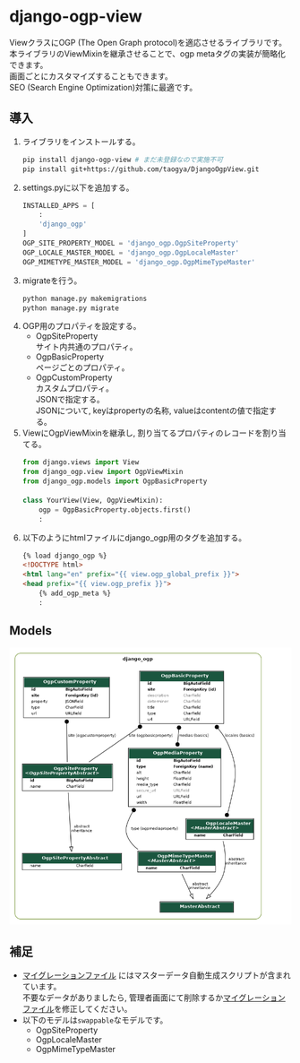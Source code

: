 # django-ogp-view
ViewクラスにOGP (The Open Graph protocol)を適応させるライブラリです。  
本ライブラリのViewMixinを継承させることで、ogp metaタグの実装が簡略化できます。  
画面ごとにカスタマイズすることもできます。  
SEO (Search Engine Optimization)対策に最適です。  

## 導入
1. ライブラリをインストールする。
    ```sh
    pip install django-ogp-view # まだ未登録なので実施不可
    pip install git+https://github.com/taogya/DjangoOgpView.git
    ```
1. settings.pyに以下を追加する。
    ```python
    INSTALLED_APPS = [
        :
        'django_ogp'
    ]
    OGP_SITE_PROPERTY_MODEL = 'django_ogp.OgpSiteProperty'
    OGP_LOCALE_MASTER_MODEL = 'django_ogp.OgpLocaleMaster'
    OGP_MIMETYPE_MASTER_MODEL = 'django_ogp.OgpMimeTypeMaster'
    ```
1. migrateを行う。
    ```python
    python manage.py makemigrations
    python manage.py migrate
    ```
1. OGP用のプロパティを設定する。
    - OgpSiteProperty  
    サイト内共通のプロパティ。
    - OgpBasicProperty  
    ページごとのプロパティ。
    - OgpCustomProperty  
    カスタムプロパティ。  
    JSONで指定する。  
    JSONについて, keyはpropertyの名称, valueはcontentの値で指定する。  
1. ViewにOgpViewMixinを継承し, 割り当てるプロパティのレコードを割り当てる。
    ```python
    from django.views import View
    from django_ogp.view import OgpViewMixin
    from django_ogp.models import OgpBasicProperty

    class YourView(View, OgpViewMixin):
        ogp = OgpBasicProperty.objects.first()
        :
    ```
1. 以下のようにhtmlファイルにdjango_ogp用のタグを追加する。
    ```html
    {% load django_ogp %}
    <!DOCTYPE html>
    <html lang="en" prefix="{{ view.ogp_global_prefix }}">
    <head prefix="{{ view.ogp_prefix }}">
        {% add_ogp_meta %}
        :
    ```

## Models
![django_ogp_er_](/resources/django_ogp_er.png)

## 補足
- [マイグレーションファイル](django_ogp/migrations/0001_initial.py) にはマスターデータ自動生成スクリプトが含まれています。  
不要なデータがありましたら, 管理者画面にて削除するか[マイグレーションファイル](django_ogp/migrations/0001_initial.py)を修正してください。
- 以下のモデルは`swappable`なモデルです。
    - OgpSiteProperty
    - OgpLocaleMaster
    - OgpMimeTypeMaster
